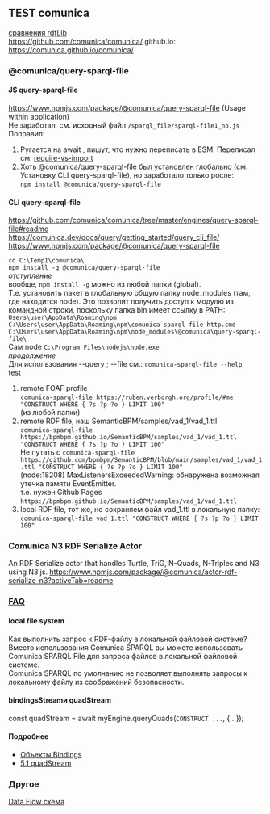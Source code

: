 ## TEST comunica 
[сравнения rdfLib](https://github.com/bpmbpm/doc/blob/main/test/rdf_lib.md)  
https://github.com/comunica/comunica/ github.io: https://comunica.github.io/comunica/
### @comunica/query-sparql-file
#### JS query-sparql-file
https://www.npmjs.com/package/@comunica/query-sparql-file (Usage within application)   
Не заработал, см. исходный файл `/sparql_file/sparql-file1_no.js`\
Поправил:  
1. Ругается на await , пишут, что нужно переписать в ESM. Переписал см. [require-vs-import](https://github.com/bpmbpm/doc/blob/main/test/rdf-ext/Error1.md#require-vs-import-js-vs-mjs)
2. Хоть @comunica/query-sparql-file был установлен глобально (см. Установку CLI query-sparql-file), но заработало только росле:  
`npm install @comunica/query-sparql-file`

#### CLI query-sparql-file
https://github.com/comunica/comunica/tree/master/engines/query-sparql-file#readme  
https://comunica.dev/docs/query/getting_started/query_cli_file/  
https://www.npmjs.com/package/@comunica/query-sparql-file 

`cd C:\Temp1\comunica\` \
`npm install -g @comunica/query-sparql-file` \
*отступление*  
вообще, `npm install -g`  можно из любой папки (global).  
Т.е. установить пакет в глобальную общую папку node_modules (там, где находится node). Это позволит получить доступ к модулю из командной строки, поскольку папка bin имеет ссылку в PATH:   
`Users\user\AppData\Roaming\npm`\
`C:\Users\user\AppData\Roaming\npm\comunica-sparql-file-http.cmd`\
`C:\Users\user\AppData\Roaming\npm\node_modules\@comunica\query-sparql-file\`\
Сам node `C:\Program Files\nodejs\node.exe` \
*продолжение*    
Для использования  --query ;  --file см.: `comunica-sparql-file --help`\
test 
1. remote FOAF profile   
`comunica-sparql-file https://ruben.verborgh.org/profile/#me "CONSTRUCT WHERE { ?s ?p ?o } LIMIT 100"`\
(из любой папки)
2. remote RDF file, наш SemanticBPM/samples/vad_1/vad_1.ttl  
`comunica-sparql-file https://bpmbpm.github.io/SemanticBPM/samples/vad_1/vad_1.ttl "CONSTRUCT WHERE { ?s ?p ?o } LIMIT 100"`\
Не путать с `comunica-sparql-file https://github.com/bpmbpm/SemanticBPM/blob/main/samples/vad_1/vad_1.ttl "CONSTRUCT WHERE { ?s ?p ?o } LIMIT 100"`\
(node:18208) MaxListenersExceededWarning: обнаружена возможная утечка памяти EventEmitter.   
т.е. нужен Github Pages `https://bpmbpm.github.io/SemanticBPM/samples/vad_1/vad_1.ttl`  
3. local RDF file, тот же, но сохраняем файл vad_1.ttl в локальную папку:  
`comunica-sparql-file vad_1.ttl "CONSTRUCT WHERE { ?s ?p ?o } LIMIT 100"`  

### Comunica N3 RDF Serialize Actor
An RDF Serialize actor that handles Turtle, TriG, N-Quads, N-Triples and N3 using N3.js.
https://www.npmjs.com/package/@comunica/actor-rdf-serialize-n3?activeTab=readme

### [FAQ](https://comunica.dev/docs/query/faq/)
#### local file system
Как выполнить запрос к RDF-файлу в локальной файловой системе?  
Вместо использования Comunica SPARQL вы можете использовать Comunica SPARQL File для запроса файлов в локальной файловой системе.  
Comunica SPARQL по умолчанию не позволяет выполнять запросы к локальному файлу из соображений безопасности.
#### bindingsStreamи quadStream
const quadStream = await myEngine.queryQuads(`CONSTRUCT ...`, {...});
#### Подробнее
- [Объекты Bindings](https://comunica.dev/docs/query/advanced/bindings/)
- [5.1 quadStream](https://comunica.dev/docs/query/getting_started/query_app/)  
### Другое
[Data Flow схема](https://comunica.readthedocs.io/en/latest/tutorials/sparql/)


